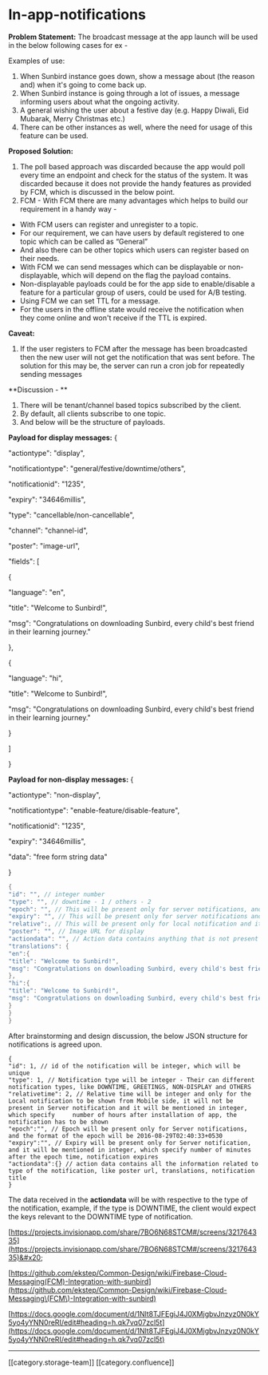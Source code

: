 # In-app-notifications

**Problem Statement:** The broadcast message at the app launch will be used in the below following cases for ex -

Examples of use:

1. When Sunbird instance goes down, show a message about (the reason and) when it's going to come back up.
2. When Sunbird instance is going through a lot of issues, a message informing users about what the ongoing activity.
3. A general wishing the user about a festive day (e.g. Happy Diwali, Eid Mubarak, Merry Christmas etc.)
4. There can be other instances as well, where the need for usage of this feature can be used.

**Proposed Solution:**

1. The poll based approach was discarded because the app would poll every time an endpoint and check for the status of the system. It was discarded because it does not provide the handy features as provided by FCM, which is discussed in the below point.
2. FCM - With FCM there are many advantages which helps to build our requirement in a handy way -

* With FCM users can register and unregister to a topic.
* For our requirement, we can have users by default registered to one topic which can be called as “General”
* And also there can be other topics which users can register based on their needs.
* With FCM we can send messages which can be displayable or non-displayable, which will depend on the flag the payload contains.  &#x20;
* Non-displayable payloads could be for the app side to enable/disable a feature for a particular group of users, could be used for A/B testing.
* Using FCM we can set TTL for a message.
* For the users in the offline state would receive the notification when they come online and won't receive if the TTL is expired.

**Caveat:**

1. If the user registers to FCM after the message has been broadcasted then the new user will not get the notification that was sent before. The solution for this may be, the server can run a cron job for repeatedly sending messages

\*\*Discussion - \*\*

1. There will be tenant/channel based topics subscribed by the client.
2. By default, all clients subscribe to one topic.
3. And below will be the structure of payloads.

**Payload for display messages:** {

"actiontype": "display",

"notificationtype": "general/festive/downtime/others",

"notificationid": "1235",

"expiry": "34646millis",

"type": "cancellable/non-cancellable",

"channel": "channel-id",

"poster": "image-url",

"fields": \[

{

"language": "en",

"title": "Welcome to Sunbird!",

"msg": "Congratulations on downloading Sunbird, every child's best friend in their learning journey."

},

{

"language": "hi",

"title": "Welcome to Sunbird!",

"msg": "Congratulations on downloading Sunbird, every child's best friend in their learning journey."

}

]

}

**Payload for non-display messages:** {

"actiontype": "non-display",

"notificationtype": "enable-feature/disable-feature",

"notificationid": "1235",

"expiry": "34646millis",

"data": "free form string data"

}

```java
{
"id": "", // integer number
"type": "", // downtime - 1 / others - 2
"epoch": "", // This will be present only for server notifications, and 2016-08-29T02:40:33+0530 will be the format
"expiry": "", // This will be present only for server notifications and specified in minutes
"relative":, // This will be present only for local notification and it will be mentioned in integer, which specify number of hours after installation of app 
"poster": "", // Image URL for display
"actiondata": "", // Action data contains anything that is not present in the above parameters, like is the notification to be displayed or not, can be cancelled or not and any other data to be passed 
"translations": {
"en":{
"title": "Welcome to Sunbird!",
"msg": "Congratulations on downloading Sunbird, every child's best friend in their learning journey."
},
"hi":{
"title": "Welcome to Sunbird!",
"msg": "Congratulations on downloading Sunbird, every child's best friend in their learning journey."
}
}
}
```

After brainstorming and design discussion, the below JSON structure for notifications is agreed upon.

```
{
"id": 1, // id of the notification will be integer, which will be unique 
"type": 1, // Notification type will be integer - Their can different notification types, like DOWNTIME, GREETINGS, NON-DISPLAY and OTHERS 
"relativetime": 2, // Relative time will be integer and only for the Local notification to be shown from Mobile side, it will not be present in Server notification and it will be mentioned in integer, which specify     number of hours after installation of app, the notification has to be shown
"epoch":"", // Epoch will be present only for Server notifications, and the format of the epoch will be 2016-08-29T02:40:33+0530 
"expiry":"", // Expiry will be present only for Server notification, and it will be mentioned in integer, which specify number of minutes after the epoch time, notification expires
"actiondata":{} // action data contains all the information related to type of the notification, like poster url, translations, notification title
}
```

The data received in the **actiondata** will be with respective to the type of the notification, example, if the type is DOWNTIME, the client would expect the keys relevant to the DOWNTIME type of notification.

[https://projects.invisionapp.com/share/7BO6N68STCM#/screens/321764335](https://projects.invisionapp.com/share/7BO6N68STCM#/screens/321764335)&#x20;

[https://github.com/ekstep/Common-Design/wiki/Firebase-Cloud-Messaging(FCM)-Integration-with-sunbird](https://github.com/ekstep/Common-Design/wiki/Firebase-Cloud-Messaging\(FCM\)-Integration-with-sunbird)

[https://docs.google.com/document/d/1Nlt8TJFEgiJ4J0XMjgbvJnzyz0N0kY5yo4yYNN0reRI/edit#heading=h.qk7vq07zcl5t](https://docs.google.com/document/d/1Nlt8TJFEgiJ4J0XMjgbvJnzyz0N0kY5yo4yYNN0reRI/edit#heading=h.qk7vq07zcl5t)

&#x20;&#x20;

***

\[\[category.storage-team]] \[\[category.confluence]]
